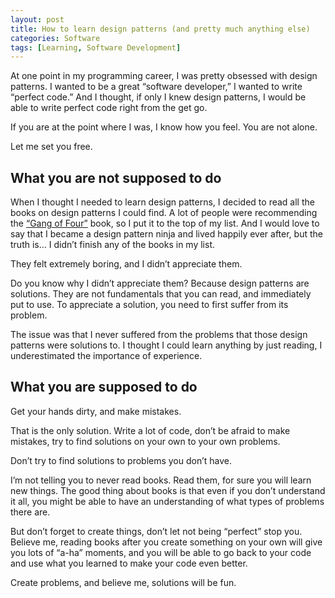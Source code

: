```yaml
---
layout: post
title: How to learn design patterns (and pretty much anything else)
categories: Software
tags: [Learning, Software Development]
---
```


At one point in my programming career, I was pretty obsessed with design patterns. I wanted to be a great “software developer,” I wanted to write “perfect code.” And I thought, if only I knew design patterns, I would be able to write perfect code right from the get go.

If you are at the point where I was, I know how you feel. You are not alone.

Let me set you free.

## What you are not supposed to do
When I thought I needed to learn design patterns, I decided to read all the books on design patterns I could find. A lot of people were recommending the [“Gang of Four”](http://amzn.to/1oD4xJ0) book, so I put it to the top of my list. And I would love to say that I became a design pattern ninja and lived happily ever after, but the truth is… I didn’t finish any of the books in my list.

They felt extremely boring, and I didn’t appreciate them.

Do you know why I didn’t appreciate them? Because design patterns are solutions. They are not fundamentals that you can read, and immediately put to use. To appreciate a solution, you need to first suffer from its problem.

The issue was that I never suffered from the problems that those design patterns were solutions to. I thought I could learn anything by just reading, I underestimated the importance of experience.

## What you are supposed to do
Get your hands dirty, and make mistakes.

That is the only solution. Write a lot of code, don’t be afraid to make mistakes, try to find solutions on your own to your own problems.

Don’t try to find solutions to problems you don’t have.

I’m not telling you to never read books. Read them, for sure you will learn new things. The good thing about books is that even if you don’t understand it all, you might be able to have an understanding of what types of problems there are.

But don’t forget to create things, don’t let not being “perfect” stop you. Believe me, reading books after you create something on your own will give you lots of “a-ha” moments, and you will be able to go back to your code and use what you learned to make your code even better.

Create problems, and believe me, solutions will be fun.


